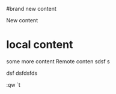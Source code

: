 #brand new content

New content

local content
=======
some more content
Remote conten
sdsf s

dsf
dsfdsfds

:qw
`t
